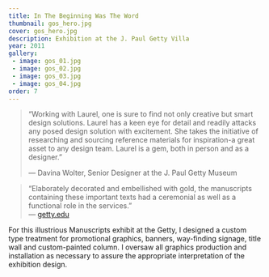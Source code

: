 ```yaml
---
title: In The Beginning Was The Word
thumbnail: gos_hero.jpg
cover: gos_hero.jpg
description: Exhibition at the J. Paul Getty Villa
year: 2011
gallery:
 - image: gos_01.jpg
 - image: gos_02.jpg
 - image: gos_03.jpg
 - image: gos_04.jpg
order: 7
---
```


> “Working with Laurel, one is sure to find not only creative but smart design
> solutions. Laurel has a keen eye for detail and readily attacks any posed
> design solution with excitement. She takes the initiative of researching and
> sourcing reference materials for inspiration-a great asset to any design team.
> Laurel is a gem, both in person and as a designer.”  
>   
> &mdash; Davina Wolter, Senior Designer at the J. Paul Getty Museum

> “Elaborately decorated and embellished with gold, the manuscripts containing
> these important texts had a ceremonial as well as a functional role in the
> services.”   
> &mdash; [getty.edu](http://www.getty.edu/news/press/center/inthebeginning.html)

For this illustrious Manuscripts exhibit at the Getty, I designed a custom type
treatment for promotional graphics, banners, way-finding signage, title wall and
custom-painted column. I oversaw all graphics production and installation as
necessary to assure the appropriate interpretation of the exhibition design.
